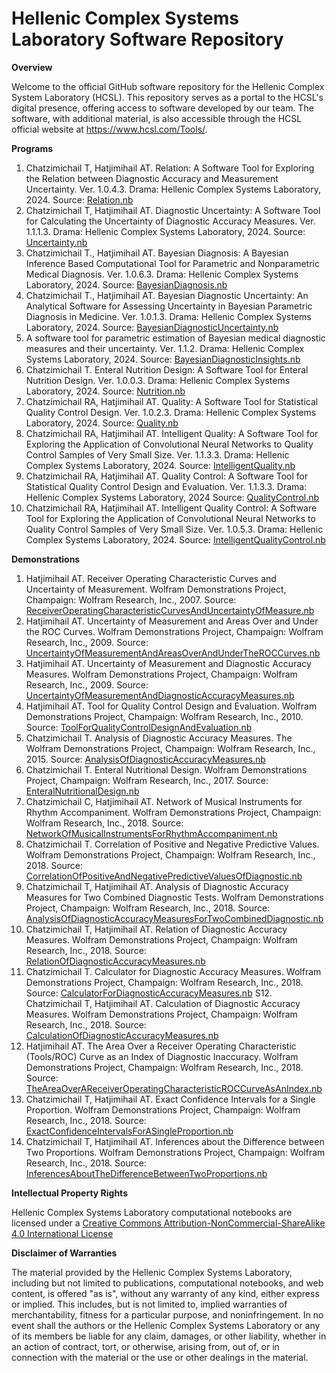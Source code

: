 # Hellenic Complex Systems Laboratory Software Repository

**Overview**

Welcome to the official GitHub software repository for the Hellenic Complex System Laboratory (HCSL). This repository serves as a portal to the HCSL's digital presence, offering access to software developed by our team. The software, with additional material, is also accessible through the HCSL official website at https://www.hcsl.com/Tools/.

**Programs**

1. Chatzimichail T, Hatjimihail AT. Relation: A Software Tool for Exploring the Relation between Diagnostic Accuracy and Measurement Uncertainty.  Ver. 1.0.4.3. Drama: Hellenic Complex Systems Laboratory, 2024.
	Source: [Relation.nb](Relation/Relation.nb)
2. Chatzimichail T, Hatjimihail AT. Diagnostic Uncertainty: A Software Tool for Calculating the Uncertainty of Diagnostic Accuracy Measures. Ver. 1.1.1.3. Drama: Hellenic Complex Systems Laboratory, 2024.
	Source: [Uncertainty.nb](Uncertainty/Uncertainty.nb)
3. Chatzimichail T., Hatjimihail AT. Bayesian Diagnosis: A Bayesian Inference Based Computational Tool for Parametric and Nonparametric Medical Diagnosis. Ver. 1.0.6.3. Drama: Hellenic Complex Systems Laboratory, 2024.
	Source: [BayesianDiagnosis.nb](BayesianDiagnosis/BayesianDiagnosis.nb)
4. Chatzimichail T., Hatjimihail AT. Bayesian Diagnostic Uncertainty: An Analytical Software for Assessing Uncertainty in Bayesian Parametric Diagnosis in Medicine. Ver. 1.0.1.3. Drama: Hellenic Complex Systems Laboratory, 2024.
	Source: [BayesianDiagnosticUncertainty.nb](BayesianDiagnosticUncertainty/BayesianDiagnosticUncertainty.nb)
5. A software tool for parametric estimation of Bayesian medical diagnostic measures and their uncertainty. Ver. 1.1.2. Drama: Hellenic Complex Systems Laboratory, 2024.
	Source: [BayesianDiagnosticInsights.nb](BayesianDiagnosticInsights/BayesianDiagnosticInsights.nb)
6. Chatzimichail T. Enteral Nutrition Design: A Software Tool for Enteral Nutrition Design. Ver. 1.0.0.3. Drama: Hellenic Complex Systems Laboratory, 2024.
	Source: [Nutrition.nb](Nutrition/Nutrition.nb)
7. Chatzimichail RA, Hatjimihail AT. Quality: A Software Tool for Statistical Quality Control Design. Ver. 1.0.2.3. Drama: Hellenic Complex Systems Laboratory, 2024.
	Source: [Quality.nb](Quality/Quality.nb)
8. Chatzimichail RA, Hatjimihail AT. Intelligent Quality: A Software Tool for Exploring the Application of Convolutional Neural Networks to Quality Control Samples of Very Small Size. Ver. 1.1.3.3. Drama: Hellenic Complex Systems Laboratory, 2024.
	Source: [IntelligentQuality.nb](IntelligentQuality/IntelligentQuality.nb)
9.  Chatzimichail RA, Hatjimihail AT. Quality Control: A Software Tool for Statistical Quality Control Design and Evaluation. Ver. 1.1.3.3. Drama: Hellenic Complex Systems Laboratory, 2024
	Source: [QualityControl.nb](QualityControl/QualityControl.nb)
10. Chatzimichail RA, Hatjimihail AT. Intelligent Quality Control: A Software Tool for Exploring the Application of Convolutional Neural Networks to Quality Control Samples of Very Small Size. Ver. 1.0.5.3. Drama: Hellenic Complex Systems Laboratory, 2024.
     Source: [IntelligentQualityControl.nb](IntelligentQualityControl/IntelligentQualityControl.nb)

**Demonstrations**

1. Hatjimihail AT. Receiver Operating Characteristic Curves and Uncertainty of Measurement. Wolfram Demonstrations Project, Champaign: Wolfram Research, Inc., 2007.
	Source: [ReceiverOperatingCharacteristicCurvesAndUncertaintyOfMeasure.nb](Tools/ReceiverOperatingCharacteristicCurvesAndUncertaintyOfMeasure.nb)
2. Hatjimihail AT. Uncertainty of Measurement and Areas Over and Under the ROC Curves. Wolfram Demonstrations Project, Champaign: Wolfram Research, Inc., 2009.
Source: [UncertaintyOfMeasurementAndAreasOverAndUnderTheROCCurves.nb](Tools/UncertaintyOfMeasurementAndAreasOverAndUnderTheROCCurves.nb)
3. Hatjimihail AT. Uncertainty of Measurement and Diagnostic Accuracy Measures. Wolfram Demonstrations Project, Champaign: Wolfram Research, Inc., 2009.
Source: [UncertaintyOfMeasurementAndDiagnosticAccuracyMeasures.nb](Tools/UncertaintyOfMeasurementAndDiagnosticAccuracyMeasures.nb)
4. Hatjimihail AT. Tool for Quality Control Design and Evaluation. Wolfram Demonstrations Project, Champaign: Wolfram Research, Inc., 2010.
Source: [ToolForQualityControlDesignAndEvaluation.nb](Tools/ToolForQualityControlDesignAndEvaluation.nb)
5. Chatzimichail T. Analysis of Diagnostic Accuracy Measures. The Wolfram Demonstrations Project, Champaign: Wolfram Research, Inc., 2015.
Source: [AnalysisOfDiagnosticAccuracyMeasures.nb](Tools/AnalysisOfDiagnosticAccuracyMeasures.nb)
6. Chatzimichail T. Enteral Nutritional Design. Wolfram Demonstrations Project, Champaign: Wolfram Research, Inc., 2017.
Source: [EnteralNutritionalDesign.nb](Tools/EnteralNutritionalDesign.nb)
7. Chatzimichail C, Hatjimihail AT. Network of Musical Instruments for Rhythm Accompaniment. Wolfram Demonstrations Project, Champaign: Wolfram Research, Inc., 2018.
Source: [NetworkOfMusicalInstrumentsForRhythmAccompaniment.nb](Tools/NetworkOfMusicalInstrumentsForRhythmAccompaniment.nb)
8. Chatzimichail T. Correlation of Positive and Negative Predictive Values. Wolfram Demonstrations Project, Champaign: Wolfram Research, Inc., 2018.
Source: [CorrelationOfPositiveAndNegativePredictiveValuesOfDiagnostic.nb](Tools/CorrelationOfPositiveAndNegativePredictiveValuesOfDiagnostic.nb)
9. Chatzimichail T, Hatjimihail AT. Analysis of Diagnostic Accuracy Measures for Two Combined Diagnostic Tests. Wolfram Demonstrations Project, Champaign: Wolfram Research, Inc., 2018.
Source: [AnalysisOfDiagnosticAccuracyMeasuresForTwoCombinedDiagnostic.nb](Tools/AnalysisOfDiagnosticAccuracyMeasuresForTwoCombinedDiagnostic.nb)
10. Chatzimichail T, Hatjimihail AT. Relation of Diagnostic Accuracy Measures. Wolfram Demonstrations Project, Champaign: Wolfram Research, Inc., 2018.
Source: [RelationOfDiagnosticAccuracyMeasures.nb](Tools/RelationOfDiagnosticAccuracyMeasures.nb)
11. Chatzimichail T. Calculator for Diagnostic Accuracy Measures. Wolfram Demonstrations Project, Champaign: Wolfram Research, Inc., 2018.
Source: [CalculatorForDiagnosticAccuracyMeasures.nb](Tools/CalculatorForDiagnosticAccuracyMeasures.nb)
S12. Chatzimichail T, Hatjimihail AT. Calculation of Diagnostic Accuracy Measures. Wolfram Demonstrations Project, Champaign: Wolfram Research, Inc., 2018.
Source: [CalculationOfDiagnosticAccuracyMeasures.nb](Tools/CalculationOfDiagnosticAccuracyMeasures.nb)
13. Hatjimihail AT. The Area Over a Receiver Operating Characteristic (Tools/ROC) Curve as an Index of Diagnostic Inaccuracy. Wolfram Demonstrations Project, Champaign: Wolfram Research, Inc., 2018.
Source: [TheAreaOverAReceiverOperatingCharacteristicROCCurveAsAnIndex.nb](Tools/TheAreaOverAReceiverOperatingCharacteristicROCCurveAsAnIndex.nb)
14. Chatzimichail T, Hatjimihail AT. Exact Confidence Intervals for a Single Proportion. Wolfram Demonstrations Project, Champaign: Wolfram Research, Inc., 2018.
Source: [ExactConfidenceIntervalsForASingleProportion.nb](Tools/ExactConfidenceIntervalsForASingleProportion.nb)
15. Chatzimichail T, Hatjimihail AT. Inferences about the Difference between Two Proportions. Wolfram Demonstrations Project, Champaign: Wolfram Research, Inc., 2018.
Source: [InferencesAboutTheDifferenceBetweenTwoProportions.nb](Tools/InferencesAboutTheDifferenceBetweenTwoProportions.nb)

**Intellectual Property Rights**

Hellenic Complex Systems Laboratory computational notebooks are licensed under a [Creative Commons Attribution-NonCommercial-ShareAlike 4.0 International License](https://creativecommons.org/licenses/by-nc-sa/4.0/)

**Disclaimer of Warranties**

 The material provided by the Hellenic Complex Systems Laboratory, including but not limited to publications, computational notebooks, and web content, is offered "as is", without any warranty of any kind, either express or implied. This includes, but is not limited to, implied warranties of merchantability, fitness for a particular purpose, and noninfringement. In no event shall the authors or the Hellenic Complex Systems Laboratory or any of its members be liable for any claim, damages, or other liability, whether in an action of contract, tort, or otherwise, arising from, out of, or in connection with the material or the use or other dealings in the material.